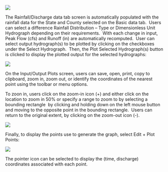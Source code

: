![](rainfall-discharge-data-1.png)

The Rainfall/Discharge data tab screen is automatically populated with the rainfall data for the State and County selected on the Basic data tab.  Users can select a difference Rainfall Distribution – Type or Dimensionless Unit Hydrograph depending on their requirements.  With each change in input, Peak Flow (cfs) and Runoff (in) are automatically recomputed.  User can select output hydrograph(s) to be plotted by clicking on the checkboxes under the Select Hydrograph.  Then, the Plot Selected Hydrograph(s) button is clicked to display the plotted output for the selected hydrographs:

![](rainfall-discharge-data-2.png)

On the Input/Output Plots screen, users can save, open, print, copy to clipboard, zoom in, zoom out, or identify the coordinates of the nearest point using the toolbar or menu options.

To zoon in, users click on the zoom-in icon (+) and either click on the location to zoom in 50% or specify a range to zoom to by selecting a bounding rectangle  by clicking and holding down on the left mouse button and moving to the opposite point in the bounding rectangle.  Users can return to the original extent, by clicking on the zoom-out icon (-).

![](rainfall-discharge-data-3.png)

Finally, to display the points use to generate the graph, select Edit + Plot Points:

![](rainfall-discharge-data-4.png)

The pointer icon can be selected to display the (time, discharge) coordinates associated with each point.